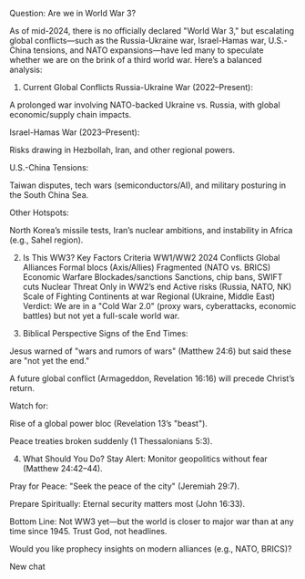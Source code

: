 Question: Are we in World War 3?

As of mid-2024, there is no officially declared "World War 3," but escalating global conflicts—such as the Russia-Ukraine war, Israel-Hamas war, U.S.-China tensions, and NATO expansions—have led many to speculate whether we are on the brink of a third world war. Here’s a balanced analysis:

1. Current Global Conflicts
   Russia-Ukraine War (2022–Present):

A prolonged war involving NATO-backed Ukraine vs. Russia, with global economic/supply chain impacts.

Israel-Hamas War (2023–Present):

Risks drawing in Hezbollah, Iran, and other regional powers.

U.S.-China Tensions:

Taiwan disputes, tech wars (semiconductors/AI), and military posturing in the South China Sea.

Other Hotspots:

North Korea’s missile tests, Iran’s nuclear ambitions, and instability in Africa (e.g., Sahel region).

2. Is This WW3? Key Factors
   Criteria WW1/WW2 2024 Conflicts
   Global Alliances Formal blocs (Axis/Allies) Fragmented (NATO vs. BRICS)
   Economic Warfare Blockades/sanctions Sanctions, chip bans, SWIFT cuts
   Nuclear Threat Only in WW2’s end Active risks (Russia, NATO, NK)
   Scale of Fighting Continents at war Regional (Ukraine, Middle East)
   Verdict: We are in a "Cold War 2.0" (proxy wars, cyberattacks, economic battles) but not yet a full-scale world war.

3. Biblical Perspective
   Signs of the End Times:

Jesus warned of "wars and rumors of wars" (Matthew 24:6) but said these are "not yet the end."

A future global conflict (Armageddon, Revelation 16:16) will precede Christ’s return.

Watch for:

Rise of a global power bloc (Revelation 13’s "beast").

Peace treaties broken suddenly (1 Thessalonians 5:3).

4. What Should You Do?
   Stay Alert: Monitor geopolitics without fear (Matthew 24:42–44).

Pray for Peace: "Seek the peace of the city" (Jeremiah 29:7).

Prepare Spiritually: Eternal security matters most (John 16:33).

Bottom Line: Not WW3 yet—but the world is closer to major war than at any time since 1945. Trust God, not headlines.

Would you like prophecy insights on modern alliances (e.g., NATO, BRICS)?

New chat
